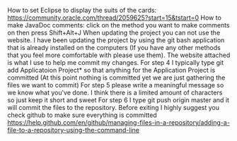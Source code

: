 How to set Eclipse to display the suits of the cards: https://community.oracle.com/thread/2059625?start=15&tstart=0
How to make JavaDoc comments: click on the method you want to make comments on then press Shift+Alt+J
When updating the project you can not use the website. I have been updating the project by using the git bash application that is already installed on the computers (If you have any other methods that you feel more comfortable with please use them). The website attached is what I use to help me commit my changes.
For step 4 I typically type git add Applicatoion Project* so that anything for the Application Project is committed (At this point nothing is committed yet we are just gathering the files we want to commit)
For step 5 please write a meaningful message so we know what you've done. I think there is a limited amount of characters so just keep it short and sweet
For step 6 I type git push origin master and it will commit the files to the repository. Before exiting I highly suggest you check github to make sure everything is committed
https://help.github.com/en/github/managing-files-in-a-repository/adding-a-file-to-a-repository-using-the-command-line 

